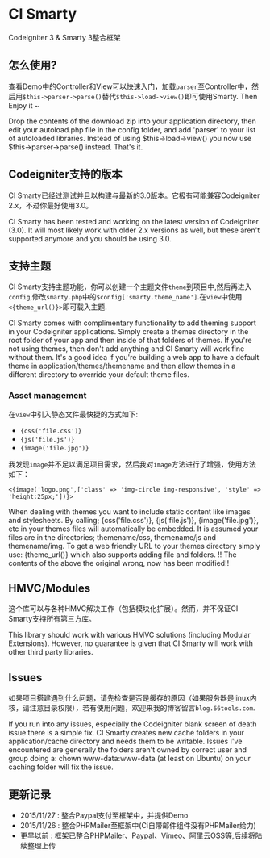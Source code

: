 # CI Smarty
CodeIgniter 3 & Smarty 3整合框架

## 怎么使用?
查看Demo中的Controller和View可以快速入门，加载`parser`至Controller中，然后用`$this->parser->parse()`替代`$this->load->view()`即可使用Smarty. Then Enjoy it ~

Drop the contents of the download zip into your application directory, then edit your autoload.php file in the config folder, and add 'parser' to your list of autoloaded libraries. Instead of using $this->load->view() you now use $this->parser->parse() instead. That's it.

## Codeigniter支持的版本
CI Smarty已经过测试并且以构建与最新的3.0版本。它极有可能兼容Codeigniter 2.x，不过你最好使用3.0。

CI Smarty has been tested and working on the latest version of Codeigniter (3.0). It will most likely work with older 2.x versions as well, but these aren't supported anymore and you should be using 3.0.

## 支持主题
CI Smarty支持主题功能，你可以创建一个主题文件`theme`到项目中,然后再进入`config`,修改`smarty.php`中的`$config['smarty.theme_name']`.在`view`中使用`<{theme_url()}>`即可载入主题.

CI Smarty comes with complimentary functionality to add theming support in your Codeigniter applications. Simply create a themes directory in the root folder of your app and then inside of that folders of themes. If you're not using themes, then don't add anything and CI Smarty will work fine without them. It's a good idea if you're building a web app to have a default theme in application/themes/themename and then allow themes in a different directory to override your default theme files.

### Asset management
在`view`中引入静态文件最快捷的方式如下:
* `{css('file.css')}`
* `{js('file.js')}`
* `{image('file.jpg')}`

我发现`image`并不足以满足项目需求，然后我对`image`方法进行了增强，使用方法如下：

`<{image('logo.png',['class' => 'img-circle img-responsive', 'style' => 'height:25px;'])}>`

When dealing with themes you want to include static content like images and stylesheets. By calling; {css('file.css')}, {js('file.js')}, {image('file.jpg')}, etc in your themes files will automatically be embedded. It is assumed your files are in the directories; themename/css, themename/js and themename/img. To get a web friendly URL to your themes directory simply use: {theme_url()} which also supports adding file and folders. !! The contents of the above the original wrong, now has been modified!!


## HMVC/Modules
这个库可以与各种HMVC解决工作（包括模块化扩展）。然而，并不保证CI Smarty支持所有第三方库。

This library should work with various HMVC solutions (including Modular Extensions). However, no guarantee is given that CI Smarty will work with other third party libraries.

## Issues
如果项目搭建遇到什么问题，请先检查是否是缓存的原因（如果服务器是linux内核，请注意目录权限），若有使用问题，欢迎来我的博客留言`blog.66tools.com`.

If you run into any issues, especially the Codeigniter blank screen of death issue there is a simple fix. CI Smarty creates new cache folders in your application/cache directory and needs them to be writable. Issues I've encountered are generally the folders aren't owned by correct user and group doing a: chown www-data:www-data (at least on Ubuntu) on your caching folder will fix the issue.

## 更新记录
* 2015/11/27  : 整合Paypal支付至框架中，并提供Demo
* 2015/11/26  : 整合PHPMailer至框架中(Ci自带邮件组件没有PHPMailer给力)
* 更早以前    : 框架已整合PHPMailer、Paypal、Vimeo、阿里云OSS等,后续将陆续整理上传
